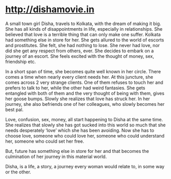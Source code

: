 # http://dishamovie.in

A small town girl Disha, travels to Kolkata, with the dream of making it big. She has all kinds of disappointments in life, especially in relationships. She believed that love is a terrible thing that can only make one suffer. Kolkata had something else in store for her. She gets allured to the world of escorts and prostitutes. She felt, she had nothing to lose. She never had love, nor did she get any respect from others, ever. She decides to embark on a journey of an escort. She feels excited with the thought of money, sex, friendship etc.

In a short span of time, she becomes quite well known in her circle. There comes a time when nearly every client needs her. At this juncture, she comes across 2 very strange clients. One of them refuses to touch her and prefers to talk to her, while the other had weird fantasies. She gets entangled with both of them and the very thought of being with them, gives her goose bumps. Slowly she realizes that love has struck her. In her journey, she also befriends one of her colleagues, who slowly becomes her best pal.

Love, confusion, sex, money, all start happening to Disha at the same time. She realizes that slowly she has got sucked into this world so much that she needs desperately ‘love’ which she has been avoiding. Now she has to choose love, someone who could love her, someone who could understand her, someone who could set her free.

But, future has something else in store for her and that becomes the culmination of her journey in this material world.

Disha, is a life, a story, a journey every woman would relate to, in some way or the other.